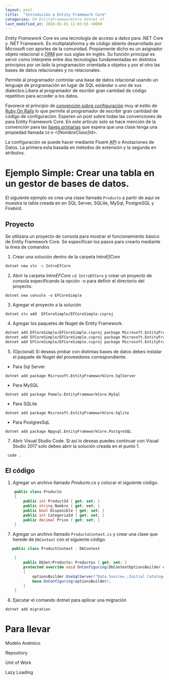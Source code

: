 ```yaml
---
layout: post
title:  "Introdución a Entity Framework Core"
categories: C# EntityFrameworkCore dotnet ef
last_modified_at: 2020-01-01 11:03:55 +0000
---
```


*Entity Framework Core* es una tecnología de acceso a datos para .NET Core y .NET Framework. Es multiplataforma y de código abierto desarrollado por Microsoft con aportes de la comunidad.
Propiamente dicho es un asignador objeto relacional o <abbr lang="en" title="Object Relational Mapper">ORM</abbr> por sus siglas en inglés. Su función principal es servir como interprete entre dos tecnologías fundamentadas en distintos principios por un lado la programación orientada a objetos y por el otro las bases de datos relacionales y no relacionales.

Permite al programador controlar una base de datos relacional usando un lenguaje de programación en lugar de SQL estándar o uno de sus dialectos.Libera al programador de escribir gran cantidad de código repetitivo para acceder a los datos.

Favorece el principio de [convención sobre configuración](https://es.wikipedia.org/wiki/Convención_sobre_configuración) muy al estilo de [Ruby On Rails](https://rubyonrails.org/) lo que permite al programador de escribir gran cantidad de código de configuración. Esperen un post sobre todas las convenciones de para Entity Framework Core. En este artículo solo se hace mención de la convención para las [llaves primarias](https://docs.microsoft.com/ef/core/modeling/keys) que espera que una clase tenga una propiedad llamada `Id` o _<[NombreClase]Id>_.

La configuración se puede hacer mediante <span lang="en">Fluent <abbr lang="en" title="Applicaction Programming Interface">API<abbr></span> o Anotaciones de Datos. La primera esta basada en métodos de extensión y la segunda en atributos.

# Ejemplo Simple: Crear una tabla en un gestor de bases de datos. 

El siguiente ejemplo se crea una clase llamada `Producto` a partir de aquí se muestra la tabla creada en en SQL Server, SQLite, MySql, PostgreSQL y Firebird.

## Proyecto

Se utilizara un proyecto de consola para mostrar el funcionamiento básico de Entity Framework Core. Se especifican los pasos para crearlo mediante la linea de comandos

1. Crear una solución dentro de la carpeta _IntroEfCore_

```bash
dotnet new sln -o IntroEfCore  
```

2. Abrir la carpeta _IntroEFCore_ `cd IntroEFCore` y crear un proyecto de consola especificando la opción -o para definir el directorio del proyecto.

 ```console
dotnet new console -o EFCoreSimple
 ```

3. Agregar el proyecto a la solución

```console
dotnet sln add  EFCoreSimple/EFCoreSimple.csproj
```

4. Agregar los paquetes de Nuget de Entity Framework.

```bash
dotnet add EFCoreSimple/EFCoreSimple.csproj package Microsoft.EntityFrameworkCore
dotnet add EFCoreSimple/EFCoreSimple.csproj package Microsoft.EntityFrameworkCore.Design
dotnet add EFCoreSimple/EFCoreSimple.csproj package Microsoft.EntityFrameworkCore.Relational
```

5. (Opcional) Si deseas probar con distintas bases de datos debes instalar el paquete de Nuget del proveedores correspondiente.

* Para Sql Server

```console
dotnet add package Microsoft.EntityFrameworkCore.SqlServer
```

* Para MySQL

```console
dotnet add package Pomelo.EntityFrameworkCore.MySql
```

* Para SQLite

```console
dotnet add package Microsoft.EntityFrameworkCore.Sqlite
```

* Para PostgresSqL

```console
dotnet add package Npgsql.EntityFrameworkCore.PostgreSQL
```

7. Abrir Visual Studio Code. Si así lo deseas puedes continuar con Visual Studio 2017 solo debes abrir la solución creada en  el punto 1.

```console
 code .
```

## El código

1. Agregar un archivo llamado *Producto.cs* y colocar el siguiente código.

```cs
    public class Producto
    {
        public int ProductId { get; set; }
        public string Nombre { get; set; }
        public bool Disponible { get; set; }
        public int CategoriaId { get; set; }
        public decimal Price { get; set; }
    }
```

7. Agregar un archivo llamado `ProductoContext.cs` y crear una clase que herede de `DbContext` con el siguiente código.

```cs
   public class ProductContext : DbContext

    {
        public DbSet<Producto> Productos { get; set; }
        protected override void OnConfiguring(DbContextOptionsBuilder optionsBuilder)
        {
            optionsBuilder.UseSqlServer("Data Source=.;Initial Catalog=EfCoreDb;Integrated Security=True");
            base.OnConfiguring(optionsBuilder);
        }
    }
```

8. Ejecutar el comando dotnet para aplicar una migración

```console
dotnet add migration
```

# Para llevar

Modelo Anémico

Repository 

Unit of Work

Lazy Loading